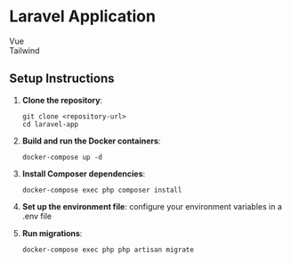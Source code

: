# Laravel Application

Vue  
Tailwind



## Setup Instructions

1. **Clone the repository**:
   ```
   git clone <repository-url>
   cd laravel-app
   ```

2. **Build and run the Docker containers**:
   ```
   docker-compose up -d
   ```

3. **Install Composer dependencies**:
   ```
   docker-compose exec php composer install
   ```

4. **Set up the environment file**:
   configure your environment variables in a .env file

5. **Run migrations**:
   ```
   docker-compose exec php php artisan migrate
   ```
